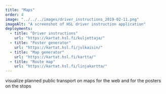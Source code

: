 ```yaml
---
title: "Maps"
order: 4
image: "../../../images/driver_instructions_2019-02-11.png"
imageAlt: "A screenshot of HSL driver instruction application"
deployments:
  - title: "Driver instructions"
    url: "https://kartat.hsl.fi/kuljettaja/"
  - title: "Poster generator"
    url: "https://kartat.hsl.fi/julkaisin/"
  - title: "Map generator"
    url: "https://kartat.hsl.fi/kartta/"
  - title: "Route map"
    url: "https://kartat.hsl.fi/linjakartta/"
---
```


visualize planned public transport on maps for the web and for the posters on the stops
